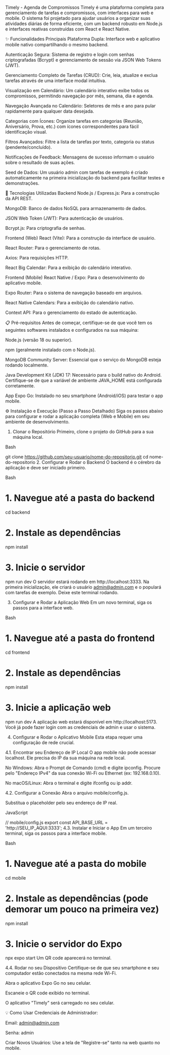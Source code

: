 Timely - Agenda de Compromissos
Timely é uma plataforma completa para gerenciamento de tarefas e compromissos, com interfaces para web e mobile. O sistema foi projetado para ajudar usuários a organizar suas atividades diárias de forma eficiente, com um backend robusto em Node.js e interfaces reativas construídas com React e React Native.

✨ Funcionalidades Principais
Plataforma Dupla: Interface web e aplicativo mobile nativo compartilhando o mesmo backend.

Autenticação Segura: Sistema de registro e login com senhas criptografadas (Bcrypt) e gerenciamento de sessão via JSON Web Tokens (JWT).

Gerenciamento Completo de Tarefas (CRUD): Crie, leia, atualize e exclua tarefas através de uma interface modal intuitiva.

Visualização em Calendário: Um calendário interativo exibe todos os compromissos, permitindo navegação por mês, semana, dia e agenda.

Navegação Avançada no Calendário: Seletores de mês e ano para pular rapidamente para qualquer data desejada.

Categorias com Ícones: Organize tarefas em categorias (Reunião, Aniversário, Prova, etc.) com ícones correspondentes para fácil identificação visual.

Filtros Avançados: Filtre a lista de tarefas por texto, categoria ou status (pendente/concluído).

Notificações de Feedback: Mensagens de sucesso informam o usuário sobre o resultado de suas ações.

Seed de Dados: Um usuário admin com tarefas de exemplo é criado automaticamente na primeira inicialização do backend para facilitar testes e demonstrações.

🚀 Tecnologias Utilizadas
Backend
Node.js / Express.js: Para a construção da API REST.

MongoDB: Banco de dados NoSQL para armazenamento de dados.

JSON Web Token (JWT): Para autenticação de usuários.

Bcrypt.js: Para criptografia de senhas.

Frontend (Web)
React (Vite): Para a construção da interface de usuário.

React Router: Para o gerenciamento de rotas.

Axios: Para requisições HTTP.

React Big Calendar: Para a exibição do calendário interativo.

Frontend (Mobile)
React Native / Expo: Para o desenvolvimento do aplicativo mobile.

Expo Router: Para o sistema de navegação baseado em arquivos.

React Native Calendars: Para a exibição do calendário nativo.

Context API: Para o gerenciamento do estado de autenticação.

📋 Pré-requisitos
Antes de começar, certifique-se de que você tem os seguintes softwares instalados e configurados na sua máquina:

Node.js (versão 18 ou superior).

npm (geralmente instalado com o Node.js).

MongoDB Community Server: Essencial que o serviço do MongoDB esteja rodando localmente.

Java Development Kit (JDK) 17: Necessário para o build nativo do Android. Certifique-se de que a variável de ambiente JAVA_HOME está configurada corretamente.

App Expo Go: Instalado no seu smartphone (Android/iOS) para testar o app mobile.

⚙️ Instalação e Execução (Passo a Passo Detalhado)
Siga os passos abaixo para configurar e rodar a aplicação completa (Web e Mobile) em seu ambiente de desenvolvimento.

1. Clonar o Repositório
Primeiro, clone o projeto do GitHub para a sua máquina local.

Bash

git clone https://github.com/seu-usuario/nome-do-repositorio.git
cd nome-do-repositorio
2. Configurar e Rodar o Backend
O backend é o cérebro da aplicação e deve ser iniciado primeiro.

Bash

# 1. Navegue até a pasta do backend
cd backend

# 2. Instale as dependências
npm install

# 3. Inicie o servidor
npm run dev
O servidor estará rodando em http://localhost:3333. Na primeira inicialização, ele criará o usuário admin@admin.com e o populará com tarefas de exemplo. Deixe este terminal rodando.

3. Configurar e Rodar a Aplicação Web
Em um novo terminal, siga os passos para a interface web.

Bash

# 1. Navegue até a pasta do frontend
cd frontend

# 2. Instale as dependências
npm install

# 3. Inicie a aplicação web
npm run dev
A aplicação web estará disponível em http://localhost:5173. Você já pode fazer login com as credenciais de admin e usar o sistema.

4. Configurar e Rodar o Aplicativo Mobile
Esta etapa requer uma configuração de rede crucial.

4.1. Encontrar seu Endereço de IP Local
O app mobile não pode acessar localhost. Ele precisa do IP da sua máquina na rede local.

No Windows: Abra o Prompt de Comando (cmd) e digite ipconfig. Procure pelo "Endereço IPv4" da sua conexão Wi-Fi ou Ethernet (ex: 192.168.0.10).

No macOS/Linux: Abra o terminal e digite ifconfig ou ip addr.

4.2. Configurar a Conexão
Abra o arquivo mobile/config.js.

Substitua o placeholder pelo seu endereço de IP real.

JavaScript

// mobile/config.js
export const API_BASE_URL = 'http://SEU_IP_AQUI:3333';
4.3. Instalar e Iniciar o App
Em um terceiro terminal, siga os passos para a interface mobile.

Bash

# 1. Navegue até a pasta do mobile
cd mobile

# 2. Instale as dependências (pode demorar um pouco na primeira vez)
npm install

# 3. Inicie o servidor do Expo
npx expo start
Um QR code aparecerá no terminal.

4.4. Rodar no seu Dispositivo
Certifique-se de que seu smartphone e seu computador estão conectados na mesma rede Wi-Fi.

Abra o aplicativo Expo Go no seu celular.

Escaneie o QR code exibido no terminal.

O aplicativo "Timely" será carregado no seu celular.

💡 Como Usar
Credenciais de Administrador:

Email: admin@admin.com

Senha: admin

Criar Novos Usuários: Use a tela de "Registre-se" tanto na web quanto no mobile.
